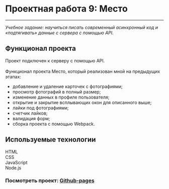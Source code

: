 # Проектная работа 9: Место
------
_Учебное задание: научиться писать современный асинхронный код и «подтягивать» данные с сервера с помощью API._  

## Функционал проекта

Проект подключен к серверу с помощью API. 
<br/>  
Функционал проекта Место, который реализован мной на предыдущих этапах:

* добавление и удаление карточек с фотографиями;
* просмотр фотографий в полный размер;
* изменение данных в профиле пользователя;
* открытие и закрытие всплывающих окон для описанного выше;
* лайки под фотографиями;
* счетчик лайков;
* валидация форм;
* сборка проекта с помощью Webpack.  

## Используемые технологии
  
HTML     
CSS   
JavaScript    
Node.js  

### Посмотреть проект: [Github-pages](https://ulist2020.github.io/mesto)



